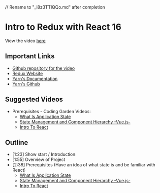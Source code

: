 // Rename to "_l8z3TTlQQo.md" after completion


Intro to Redux with React 16  
======

View the video [here](https://www.youtube.com/watch?v=_l8z3TTlQQo)  

## Important Links  

* [Github repository for the video](https://github.com/CodingGarden/intro-redux)  
* [Redux Website](https://redux.js.org)  
* [Yarn's Documentation](https://yarnpkg.com/en/docs)  
* [Yarn's Github](https://github.com/yarnpkg/yarn)  

## Suggested Videos  
  * Prerequisites - Coding Garden Videos:  
    * [What Is Application State](https://www.youtube.com/watch?v=7ilYJAG-_Ug)  
    * [State Management and Component Hierarchy -Vue.js-](https://www.youtube.com/watch?v=lRE03MBZnuY)  
    * [Intro To React](https://www.youtube.com/watch?v=vIA130MePY8)  

## Outline  

* [1:23] Show start / Introduction  
* [1:55] Overview of Project  
* [2:38] Prerequisites  (Have an idea of what state is and be familiar with React)  
    * [What Is Application State](https://www.youtube.com/watch?v=7ilYJAG-_Ug)  
    * [State Management and Component Hierarchy -Vue.js-](https://www.youtube.com/watch?v=lRE03MBZnuY)  
    * [Intro To React](https://www.youtube.com/watch?v=vIA130MePY8) 
    

